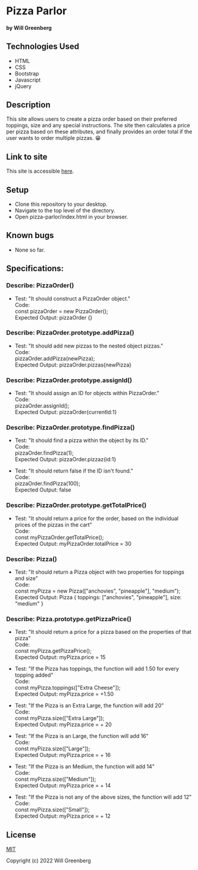 # Pizza Parlor

#### by **Will Greenberg**

#### 

## Technologies Used

* HTML
* CSS
* Bootstrap
* Javascript
* jQuery

## Description

This site allows users to create a pizza order based on their preferred toppings, size and any special instructions. The site then calculates a price per pizza based on these attributes, and finally provides an order total if the user wants to order multiple pizzas. :grin:

## Link to site

This site is accessible [here](https://mud2009.github.io/pizza-parlor/).

## Setup

* Clone this repository to your desktop.
* Navigate to the top level of the directory.
* Open pizza-parlor/index.html in your browser.

## Known bugs

* None so far.

## Specifications:

### Describe: PizzaOrder()

- Test: "It should construct a PizzaOrder object."  
  Code:  
  const pizzaOrder = new PizzaOrder();  
  Expected Output: pizzaOrder {}  

### Describe: PizzaOrder.prototype.addPizza()

- Test: "It should add new pizzas to the nested object pizzas."  
  Code:  
  pizzaOrder.addPizza(newPizza);  
  Expected Output: pizzaOrder.pizzas{newPizza}  

### Describe: PizzaOrder.prototype.assignId()

- Test: "It should assign an ID for objects within PizzaOrder."  
  Code:  
  pizzaOrder.assignId();  
  Expected Output: pizzaOrder{currentId:1}  

### Describe: PizzaOrder.prototype.findPizza()

- Test: "It should find a pizza within the object by its ID."  
  Code:  
  pizzaOrder.findPizza(1);  
  Expected Output: pizzaOrder.pizzaz{id:1}  

- Test: "It should return false if the ID isn't found."  
  Code:  
  pizzaOrder.findPizza(100);  
  Expected Output: false  

### Describe: PizzaOrder.prototype.getTotalPrice()

- Test: "It should return a price for the order, based on the individual prices of the pizzas in the cart"  
  Code:  
  const myPizzaOrder.getTotalPrice();  
  Expected Output: myPizzaOrder.totalPrice = 30  

### Describe: Pizza()

- Test: "It should return a Pizza object with two properties for toppings and size"  
  Code:  
  const myPizza = new Pizza(["anchovies", "pineapple"], "medium");  
  Expected Output: Pizza { toppings: ["anchovies", "pineapple"], size: "medium" }  

### Describe: Pizza.prototype.getPizzaPrice()

- Test: "It should return a price for a pizza based on the properties of that pizza"  
  Code:  
  const myPizza.getPizzaPrice();  
  Expected Output: myPizza.price = 15  

- Test: "If the Pizza has toppings, the function will add 1.50 for every topping added"  
  Code:  
  const myPizza.toppings(["Extra Cheese"]);  
  Expected Output: myPizza.price = +1.50  

- Test: "If the Pizza is an Extra Large, the function will add 20"  
  Code:  
  const myPizza.size(["Extra Large"]);  
  Expected Output: myPizza.price = + 20

- Test: "If the Pizza is an Large, the function will add 16"  
  Code:  
  const myPizza.size(["Large"]);  
  Expected Output: myPizza.price = + 16

- Test: "If the Pizza is an Medium, the function will add 14"  
  Code:  
  const myPizza.size(["Medium"]);  
  Expected Output: myPizza.price = + 14

- Test: "If the Pizza is not any of the above sizes, the function will add 12"  
  Code:  
  const myPizza.size(["Small"]);  
  Expected Output: myPizza.price = + 12


## License

[MIT](https://opensource.org/licenses/MIT)

Copyright (c) 2022 Will Greenberg